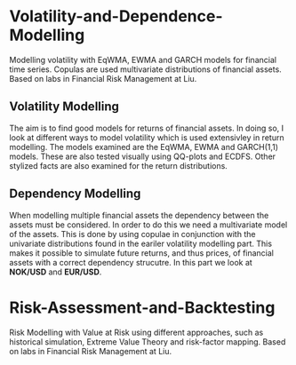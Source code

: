 # Volatility-and-Dependence-Modelling
Modelling volatility with EqWMA, EWMA and GARCH models for financial time series. Copulas are used multivariate distributions of financial assets. Based on labs in Financial Risk Management at Liu.

## Volatility Modelling

The aim is to find good models for returns of financial assets. In doing so, I look at different ways to model volatility which is used extensivley in return modelling. The models examined are the EqWMA, EWMA and GARCH(1,1) models. These are also tested visually using QQ-plots and ECDFS. Other stylized facts are also examined for the return distributions.

## Dependency Modelling
 
When modelling multiple financial assets the dependency between the assets must be considered. In order to do this we need a multivariate model of the assets. This is done by using copulae in conjunction with the univariate distributions found in the eariler volatility modelling part. This makes it possible to simulate future returns, and thus prices, of financial assets with a correct dependency strucutre. In this part we look at **NOK/USD** and **EUR/USD**.

# Risk-Assessment-and-Backtesting
Risk Modelling with Value at Risk using different approaches, such as historical simulation, Extreme Value Theory and risk-factor mapping. Based on labs in Financial Risk Management at Liu.
